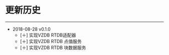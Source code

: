 # 更新历史

--------------------------------------
- 2018-08-28 v0.1.0
    - [＋] 实现VZDB RTDB适配器
    - [＋] 实现VZDB RTDB 点值服务
    - [＋] 实现VZDB RTDB 块数据服务
    
